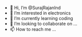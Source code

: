 - 👋 Hi, I’m @SurajRajanInd
- 👀 I’m interested in electronics
- 🌱 I’m currently learning coding
- 💞️ I’m looking to collaborate on ...
- 📫 How to reach me ...

<!---
SurajRajanInd/SurajRajanInd is a ✨ special ✨ repository because its `README.md` (this file) appears on your GitHub profile.
You can click the Preview link to take a look at your changes.
--->
